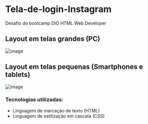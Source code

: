 # Tela-de-login-Instagram

Desafio do bootcamp DIO HTML Web Developer

## Layout em telas grandes (PC)
![image](https://user-images.githubusercontent.com/104008932/176500488-90f7f732-e4f2-4c7c-a6b2-7d0783451ef7.png)

## Layout em telas pequenas (Smartphones e tablets)
![image](https://user-images.githubusercontent.com/104008932/176500672-55c5bfcc-adb7-4785-aacd-328feddc6b6d.png)

### Tecnologias utilizadas:

- Linguagem de marcação de texto (HTML)
- Linguagem de estilização em cascata (CSS)
